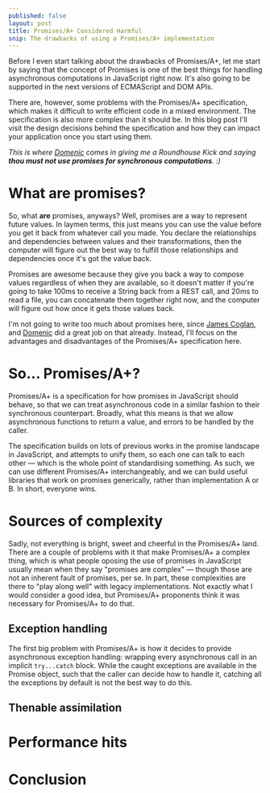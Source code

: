 ```yaml
---
published: false
layout: post
title: Promises/A+ Considered Harmful
snip: The drawbacks of using a Promises/A+ implementation
---
```


Before I even start talking about the drawbacks of Promises/A+, let me start by saying that the concept of Promises is one of the best things for handling asynchronous computations in JavaScript right now. It's also going to be supported in the next versions of ECMAScript and DOM APIs.

There are, however, some problems with the Promises/A+ specification, which makes it difficult to write efficient code in a mixed environment. The specification is also more complex than it should be. In this blog post I'll visit the design decisions behind the specification and how they can impact your application once you start using them.

*This is where [Domenic](https://twitter.com/domenic) comes in giving me a Roundhouse Kick and saying **thou must not use promises for synchronous computations**. :)*


# What are promises?

So, what **are** promises, anyways? Well, promises are a way to represent future values. In laymen terms, this just means you can use the value before you get it back from whatever call you made. You declare the relationships and dependencies between values and their transformations, then the computer will figure out the best way to fulfill those relationships and dependencies once it's got the value back.

Promises are awesome because they give you back a way to compose values regardless of when they are available, so it doesn't matter if you're going to take 100ms to receive a String back from a REST call, and 20ms to read a file, you can concatenate them together right now, and the computer will figure out how once it gets those values back.

I'm not going to write too much about promises here, since [James Coglan](http://blog.jcoglan.com/2013/03/30/callbacks-are-imperative-promises-are-functional-nodes-biggest-missed-opportunity/), and [Domenic](http://domenic.me/2012/10/14/youre-missing-the-point-of-promises/) did a great job on that already. Instead, I'll focus on the advantages and disadvantages of the Promises/A+ specification here.


# So... Promises/A+?

Promises/A+ is a specification for how promises in JavaScript should behave, so that we can treat asynchronous code in a similar fashion to their synchronous counterpart. Broadly, what this means is that we allow asynchronous functions to return a value, and errors to be handled by the caller.

The specification builds on lots of previous works in the promise landscape in JavaScript, and attempts to unify them, so each one can talk to each other — which is the whole point of standardising something. As such, we can use different Promises/A+ interchangeably, and we can build useful libraries that work on promises generically, rather than implementation A or B. In short, everyone wins.


# Sources of complexity

Sadly, not everything is bright, sweet and cheerful in the Promises/A+ land. There are a couple of problems with it that make Promises/A+ a complex thing, which is what people oposing the use of promises in JavaScript usually mean when they say "promises are complex" — though those are not an inherent fault of promises, per se. In part, these complexities are there to "play along well" with legacy implementations. Not exactly what I would consider a good idea, but Promises/A+ proponents think it was necessary for Promises/A+ to do that.

## Exception handling

The first big problem with Promises/A+ is how it decides to provide asynchronous exception handling: wrapping every asynchronous call in an implicit `try...catch` block. While the caught exceptions are available in the Promise object, such that the caller can decide how to handle it, catching all the exceptions by default is not the best way to do this.



## Thenable assimilation


# Performance hits

# Conclusion
